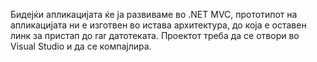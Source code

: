 Бидејќи апликацијата ќе ја развиваме во .NET MVC, прототипот на апликацијата ни е изготвен во истава архитектура, до која е оставен линк за пристап до rar датотеката.
Проектот треба да се отвори во Visual Studio и да се компајлира.
